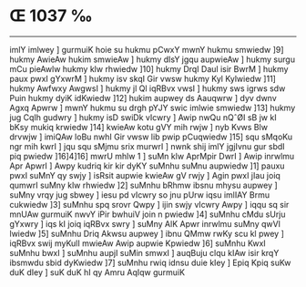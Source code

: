 # Œ 1037 ‰
---
imlY imlwey ] gurmuiK hoie su hukmu pCwxY mwnY hukmu smwiedw ]9] hukmy
AwieAw hukim smwieAw ] hukmy dIsY jgqu aupwieAw ] hukmy surgu mCu
pieAwlw hukmy klw rhwiedw ]10] hukmy DrqI Daul isir BwrM ] hukmy
paux pwxI gYxwrM ] hukmy isv skqI Gir vwsw hukmy Kyl Kylwiedw ]11]
hukmy Awfwxy AwgwsI ] hukmy jl Ql iqRBvx vwsI ] hukmy sws igrws sdw
Puin hukmy dyiK idKwiedw ]12] hukim aupwey ds Aauqwrw ] dyv dwnv
Agxq Apwrw ] mwnY hukmu su drgh pYJY swic imlwie smwiedw ]13]
hukmy jug CqIh gudwry ] hukmy isD swiDk vIcwry ] Awip nwQu nQˆØI sB jw
kI bKsy mukiq krwiedw ]14] kwieAw kotu gVY mih rwjw ] nyb Kvws Blw
drvwjw ] imiQAw loBu nwhI Gir vwsw lib pwip pCuqwiedw ]15] squ
sMqoKu ngr mih kwrI ] jqu squ sMjmu srix murwrI ] nwnk shij imlY
jgjIvnu gur sbdI piq pwiedw ]16]4]16] mwrU mhlw 1 ] suMn klw
AprMpir DwrI ] Awip inrwlmu Apr ApwrI ] Awpy kudriq kir kir dyKY
suMnhu suMnu aupwiedw ]1] pauxu pwxI suMnY qy swjy ] isRsit aupwie kwieAw
gV rwjy ] Agin pwxI jIau joiq qumwrI suMny klw rhwiedw ]2] suMnhu
bRhmw ibsnu mhysu aupwey ] suMny vrqy jug sbwey ] iesu pd vIcwry so jnu
pUrw iqsu imlIAY Brmu cukwiedw ]3] suMnhu spq srovr Qwpy ] ijin swjy
vIcwry Awpy ] iqqu sq sir mnUAw gurmuiK nwvY iPir bwhuiV join n pwiedw
]4] suMnhu cMdu sUrju gYxwry ] iqs kI joiq iqRBvx swry ] suMny AlK Apwr
inrwlmu suMny qwVI lwiedw ]5] suMnhu Driq Akwsu aupwey ] ibnu QMmw rwKy
scu kl pwey ] iqRBvx swij myKulI mwieAw Awip aupwie Kpwiedw ]6]
suMnhu KwxI suMnhu bwxI ] suMnhu aupjI suMin smwxI ] auqBuju clqu kIAw
isir krqY ibsmwdu sbid dyKwiedw ]7] suMnhu rwiq idnsu duie kIey ]
Epiq Kpiq suKw duK dIey ] suK duK hI qy Amru AqIqw gurmuiK
####
